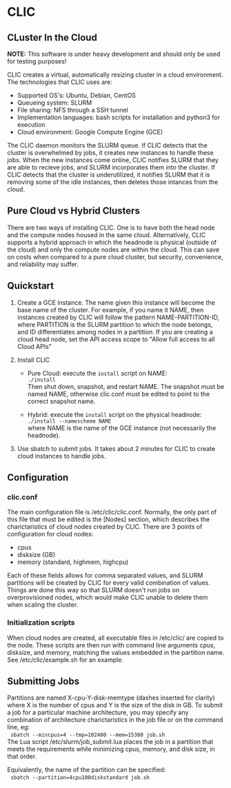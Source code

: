 # CLIC
## CLuster In the Cloud

__NOTE:__ This software is under heavy development and should only be used for testing purposes!

CLIC creates a virtual, automatically resizing cluster in a cloud environment. The technologies that CLIC uses are:
  * Supported OS's: Ubuntu, Debian, CentOS
  * Queueing system: SLURM
  * File sharing: NFS through a SSH tunnel
  * Implementation languages: bash scripts for installation and python3 for execution
  * Cloud environment: Google Compute Engine (GCE)

The CLIC daemon monitors the SLURM queue. If CLIC detects that the cluster is overwhelmed by jobs, it creates new instances to handle these jobs. When the new instances come online, CLIC notifies SLURM that they are able to recieve jobs, and SLURM incorporates them into the cluster. If CLIC detects that the cluster is underutilized, it notifies SLURM that it is removing some of the idle instances, then deletes those intances from the cloud.

## Pure Cloud vs Hybrid Clusters

There are two ways of installing CLIC. One is to have both the head node and the compute nodes housed in the same cloud. Alternatively, CLIC supports a hybrid approach in which the headnode is physical (outside of the cloud) and only the compute nodes are within the cloud. This can save on costs when compared to a pure cloud cluster, but security, convenience, and reliability may suffer.

## Quickstart

1. Create a GCE instance. The name given this instance will become the base name of the cluster. For example, if you name it NAME, then instances created by CLIC will follow the pattern NAME-PARTITION-ID, where PARTITION is the SLURM partition to which the node belongs, and ID differentiates among nodes in a partition. If you are creating a cloud head node, set the API access scope to "Allow full access to all Cloud APIs"

2. Install CLIC
    * Pure Cloud: execute the `install` script on NAME:  
      `./install`  
      Then shut down, snapshot, and restart NAME. The snapshot must be named NAME, otherwise clic.conf must be edited to point to the correct snapshot name.

    * Hybrid: execute the `install` script on the physical headnode:  
      `./install --namescheme NAME`  
      where NAME is the name of the GCE instance (not necessarily the headnode).

3. Use sbatch to submit jobs. It takes about 2 minutes for CLIC to create cloud instances to handle jobs.

## Configuration
### clic.conf

The main configuration file is /etc/clic/clic.conf. Normally, the only part of this file that must be edited is the [Nodes] section, which describes the charictaristics of cloud nodes created by CLIC. There are 3 points of configuration for cloud nodes:
  * cpus
  * disksize (GB)
  * memory (standard, highmem, highcpu)

Each of these fields allows for comma separated values, and SLURM partitions will be created by CLIC for every valid combination of values. Things are done this way so that SLURM doesn't run jobs on overprovisioned nodes, which would make CLIC unable to delete them when scaling the cluster.

### Initialization scripts

When cloud nodes are created, all executable files in /etc/clic/ are copied to the node. These scripts are then run with command line arguments cpus, disksize, and memory, matching the values embedded in the partition name. See /etc/clic/example.sh for an example.

## Submitting Jobs

Partitions are named X-cpu-Y-disk-memtype (dashes inserted for clarity) where X is the number of cpus and Y is the size of the disk in GB. To submit a job for a particular machine architecture, you may specify any combination of architecture charictaristics in the job file or on the command line, eg:  
&nbsp;&nbsp;`sbatch --mincpus=4 --tmp=102400 --mem=15360 job.sh`  
The Lua script /etc/slurm/job\_submit.lua places the job in a partition that meets the requirements while minimizing cpus, memory, and disk size, in that order.

Equivalently, the name of the partition can be specified:  
&nbsp;&nbsp;`sbatch --partition=4cpu100diskstandard job.sh`  
